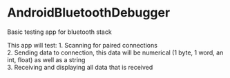 # AndroidBluetoothDebugger

Basic testing app for bluetooth stack

This app will test:
    1. Scanning for paired connections <br>
    2. Sending data to connection, this data will be numerical (1 byte, 1 word, an int, float) as well as a string <br>
    3. Receiving and displaying all data that is received <br>